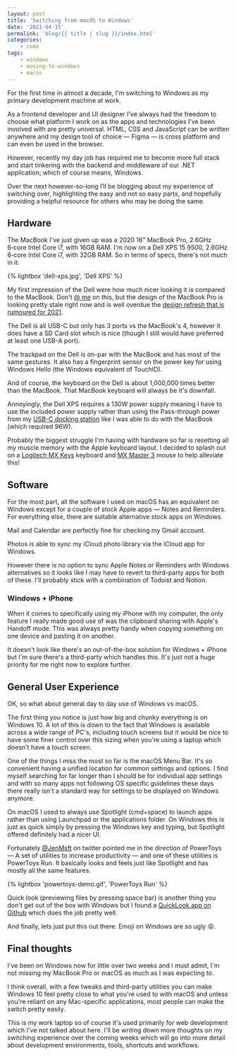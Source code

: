 ```yaml
---
layout: post
title: 'Switching from macOS to Windows'
date: '2021-04-15'
permalink: 'blog/{{ title | slug }}/index.html'
categories:
    - code
tags:
    - windows
    - moving-to-windows
    - macos
---
```


For the first time in almost a decade, I'm switching to Windows as my primary development machine at work. 

As a frontend developer and UI designer I’ve always had the freedom to choose what platform I work on as the apps and technologies I’ve been involved with are pretty universal. HTML, CSS and JavaScript can be written anywhere and my design tool of choice — Figma — is cross platform and can even be used in the browser. 

However, recently my day job has required me to become more full stack and start tinkering with the backend and middleware of our .NET application; which of course means, Windows. 

Over the next however-so-long I’ll be blogging about my experience of switching over, highlighting the easy and not so easy parts, and hopefully providing a helpful resource for others who may be doing the same. 

## Hardware

The MacBook I've just given up was a 2020 16" MacBook Pro, 2.6GHz 6‑core Intel Core i7, with 16GB RAM. I'm now on a Dell XPS 15 9500, 2.6GHz 6‑core Intel Core i7, with 32GB RAM. So in terms of specs, there's not much in it.

{% lightbox 'dell-xps.jpg', 'Dell XPS' %}

My first impression of the Dell were how much nicer looking it is compared to the MacBook. Don't [@ me](https://twitter.com/ajaykarwal) on this, but the design of the MacBook Pro is looking pretty stale right now and is well overdue the [design refresh that is rumoured for 2021](https://www.macrumors.com/2021/02/25/14-16-macbook-pro-mini-led-display/).

The Dell is all USB-C but only has 3 ports vs the MacBook's 4, however it does have a SD Card slot which is nice (though I still would have preferred at least one USB-A port). 

The trackpad on the Dell is on-par with the MacBook and has most of the same gestures. It also has a fingerprint sensor on the power key for using Windows Hello (the Windows equivalent of TouchID).

And of course, the keyboard on the Dell is about 1,000,000 times better than the MacBook. That MacBook keyboard will always be it's downfall.

Annoyingly, the Dell XPS requires a 130W power supply meaning I have to use the included power supply rather than using the Pass-through power from my [USB-C docking station](https://amzn.to/2SXtGyL) like I was able to do with the MacBook (which required 96W).

Probably the biggest struggle I'm having with hardware so far is resetting all my muscle memory with the Apple keyboard layout. I decided to splash out on a [Logitech MX Keys](https://amzn.to/3mriE3O) keyboard and [MX Master 3](https://amzn.to/3fGSTeg) mouse to help alleviate this!

## Software

For the most part, all the software I used on macOS has an equivalent on Windows except for a couple of stock Apple apps — Notes and Reminders. For everything else, there are suitable alternative stock apps on Windows.

Mail and Calendar are perfectly fine for checking my Gmail account.

Photos is able to sync my iCloud photo library via the iCloud app for Windows.

However there is no option to sync Apple Notes or Reminders with Windows alternatives so it looks like I may have to revert to third-party apps for both of these. I'll probably stick with a combination of Todoist and Notion.

### Windows + iPhone

When it comes to specifically using my iPhone with my computer, the only feature I really made good use of was the clipboard sharing with Apple's Handoff mode. This was always pretty handy when copying something on one device and pasting it on another. 

It doesn't look like there's an out-of-the-box solution for Windows + iPhone but I'm sure there's a third-party which handles this. It's just not a huge priority for me right now to explore further.

## General User Experience

OK, so what about general day to day use of Windows vs macOS.

The first thing you notice is just how big and chunky everything is on Windows 10. A lot of this is down to the fact that Windows is available across a wide range of PC's, including touch screens but it would be nice to have some finer control over this sizing when you're using a laptop which doesn't have a touch screen.

One of the things I miss the most so far is the macOS Menu Bar. It's so convenient having a unified location for common settings and options. I find myself searching for far longer than I should be for individual app settings and with so many apps not following OS specific guidelines these days there really isn't a standard way for settings to be displayed on Windows anymore.

On macOS I used to always use Spotlight (cmd+space) to launch apps rather than using Launchpad or the applications folder. On Windows this is just as quick simply by pressing the Windows key and typing, but Spotlight offered definitely had a nicer UI. 

Fortunately [@JenMsft](https://twitter.com/JenMsft/status/1375310408748212235) on twitter pointed me in the direction of PowerToys — A set of utilities to increase productivity — and one of these utilities is PowerToys Run. It basically looks and feels just like Spotlight and has mostly all the same features.

{% lightbox 'powertoys-demo.gif', 'PowerToys Run' %}

Quick look (previewing files by pressing space bar) is another thing you don't get out of the box with Windows but I found a [QuickLook app on Github](https://github.com/QL-Win/QuickLook) which does the job pretty well.

And finally, lets just put this out there. Emoji on Windows are so ugly 😝.

## Final thoughts

I've been on Windows now for little over two weeks and I must admit, I'm not missing my MacBook Pro or macOS as much as I was expecting to.

I think overall, with a few tweaks and third-party utilities you can make Windows 10 feel pretty close to what you're used to with macOS and unless you're reliant on any Mac-specific applications, most people can make the switch pretty easily.

This is my work laptop so of course it's used primarily for web development which I've not talked about here. I'll be writing down more thoughts on my switching experience over the coming weeks which will go into more detail about development environments, tools, shortcuts and workflows.